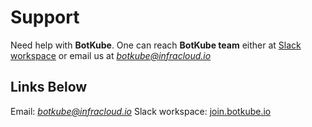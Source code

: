 # Support #

Need help with **BotKube**.
One can reach **BotKube team** either at [Slack workspace](https://join.botkube.io) or email us at *botkube@infracloud.io* 

## Links Below 

Email: *botkube@infracloud.io* 
Slack workspace: [join.botkube.io](https://join.botkube.io)
